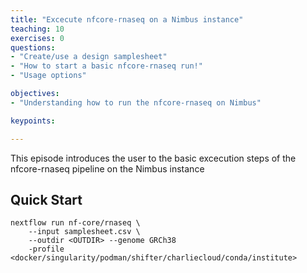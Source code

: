```yaml
---
title: "Excecute nfcore-rnaseq on a Nimbus instance"
teaching: 10
exercises: 0
questions:
- "Create/use a design samplesheet"
- "How to start a basic nfcore-rnaseq run!"
- "Usage options"

objectives:
- "Understanding how to run the nfcore-rnaseq on Nimbus"

keypoints:

---
```

This episode introduces the user to the basic excecution steps of the nfcore-rnaseq pipeline on the Nimbus instance

## Quick Start

~~~
nextflow run nf-core/rnaseq \
    --input samplesheet.csv \
    --outdir <OUTDIR> --genome GRCh38 
    -profile <docker/singularity/podman/shifter/charliecloud/conda/institute>
~~~




